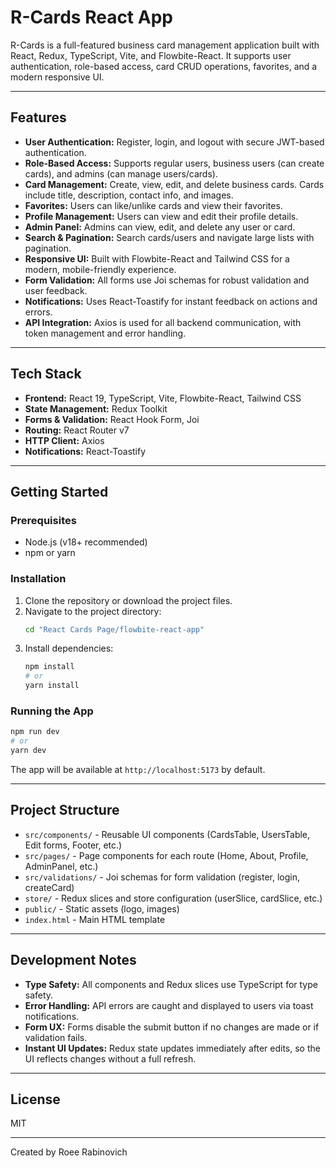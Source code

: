 # R-Cards React App

R-Cards is a full-featured business card management application built with React, Redux, TypeScript, Vite, and Flowbite-React. It supports user authentication, role-based access, card CRUD operations, favorites, and a modern responsive UI.

---

## Features

- **User Authentication:** Register, login, and logout with secure JWT-based authentication.
- **Role-Based Access:** Supports regular users, business users (can create cards), and admins (can manage users/cards).
- **Card Management:** Create, view, edit, and delete business cards. Cards include title, description, contact info, and images.
- **Favorites:** Users can like/unlike cards and view their favorites.
- **Profile Management:** Users can view and edit their profile details.
- **Admin Panel:** Admins can view, edit, and delete any user or card.
- **Search & Pagination:** Search cards/users and navigate large lists with pagination.
- **Responsive UI:** Built with Flowbite-React and Tailwind CSS for a modern, mobile-friendly experience.
- **Form Validation:** All forms use Joi schemas for robust validation and user feedback.
- **Notifications:** Uses React-Toastify for instant feedback on actions and errors.
- **API Integration:** Axios is used for all backend communication, with token management and error handling.

---

## Tech Stack

- **Frontend:** React 19, TypeScript, Vite, Flowbite-React, Tailwind CSS
- **State Management:** Redux Toolkit
- **Forms & Validation:** React Hook Form, Joi
- **Routing:** React Router v7
- **HTTP Client:** Axios
- **Notifications:** React-Toastify

---

## Getting Started

### Prerequisites

- Node.js (v18+ recommended)
- npm or yarn

### Installation

1. Clone the repository or download the project files.
2. Navigate to the project directory:
   ```sh
   cd "React Cards Page/flowbite-react-app"
   ```
3. Install dependencies:
   ```sh
   npm install
   # or
   yarn install
   ```

### Running the App

```sh
npm run dev
# or
yarn dev
```

The app will be available at `http://localhost:5173` by default.

---

## Project Structure

- `src/components/` - Reusable UI components (CardsTable, UsersTable, Edit forms, Footer, etc.)
- `src/pages/` - Page components for each route (Home, About, Profile, AdminPanel, etc.)
- `src/validations/` - Joi schemas for form validation (register, login, createCard)
- `store/` - Redux slices and store configuration (userSlice, cardSlice, etc.)
- `public/` - Static assets (logo, images)
- `index.html` - Main HTML template

---

## Development Notes

- **Type Safety:** All components and Redux slices use TypeScript for type safety.
- **Error Handling:** API errors are caught and displayed to users via toast notifications.
- **Form UX:** Forms disable the submit button if no changes are made or if validation fails.
- **Instant UI Updates:** Redux state updates immediately after edits, so the UI reflects changes without a full refresh.

---

## License

MIT

---

Created by Roee Rabinovich
